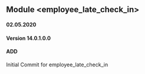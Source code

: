 ## Module <employee_late_check_in>

#### 02.05.2020
#### Version 14.0.1.0.0
#### ADD

Initial Commit for employee_late_check_in

